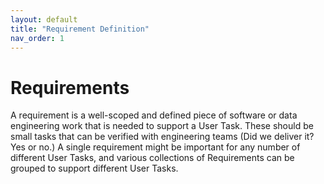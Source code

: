 ```yaml
---
layout: default
title: "Requirement Definition"
nav_order: 1
---
```



# Requirements

A requirement is a well-scoped and defined piece of software or data engineering work that is needed to support a User Task. These should be small tasks that can be verified with engineering teams (Did we deliver it? Yes or no.) A single requirement might be important for any number of different User Tasks, and various collections of Requirements can be grouped to support different User Tasks.
